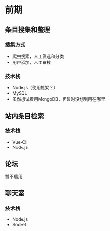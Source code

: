 # 前期


## 条目搜集和整理
### 搜集方式
* 爬虫搜索，人工筛选和分类
* 用户添加，人工审核

### 技术栈
* Node.js（使用框架？）
* MySQL
* 虽然想试着用MongoDB，但暂时没想到用在哪里



## 站内条目检索
### 技术栈
* Vue-Cli
* Node.js


## 论坛
暂不启用

## 聊天室
### 技术栈
* Node.js
* Socket
